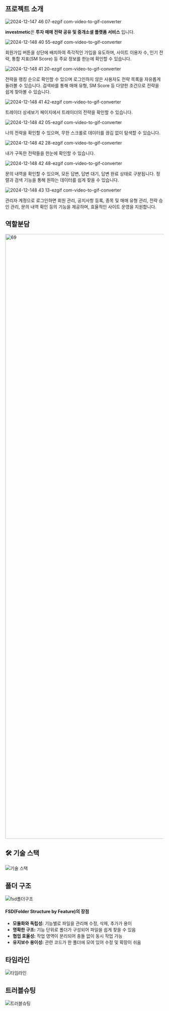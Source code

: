 ## 프로젝트 소개

![2024-12-147 46 07-ezgif com-video-to-gif-converter](https://github.com/user-attachments/assets/2c6616f6-c36a-453e-abbd-41ed97064211)

**investmetic**은 **투자 매매 전략 공유 및
중개소셜 플랫폼 서비스** 입니다.

![2024-12-148 40 55-ezgif com-video-to-gif-converter](https://github.com/user-attachments/assets/3fa3ecc3-90da-405a-984e-bd92f5c6d878)

회원가입 버튼을 상단에 배치하여 즉각적인 가입을 유도하며, 사이트 이용자 수, 인기 전략, 통합 지표(SM Score) 등 주요 정보를 한눈에 확인할 수 있습니다.

![2024-12-148 41 20-ezgif com-video-to-gif-converter](https://github.com/user-attachments/assets/2b07bbb5-8bac-42b8-855a-954ede75d697)

전략을 랭킹 순으로 확인할 수 있으며 로그인하지 않은 사용자도 전략 목록을 자유롭게 둘러볼 수 있습니다. 검색바를 통해 매매 유형, SM Score 등 다양한 조건으로 전략을 쉽게 찾아볼 수 있습니다.

![2024-12-148 41 42-ezgif com-video-to-gif-converter](https://github.com/user-attachments/assets/9355e74c-adcf-42a1-94d5-2a429758c7c1)

트레이더 상세보기 페이지에서 트레이더의 전략을 확인할 수 있습니다.

![2024-12-148 42 05-ezgif com-video-to-gif-converter](https://github.com/user-attachments/assets/76f83497-ad3d-419b-8d9f-9789b1edacf5)

나의 전략을 확인할 수 있으며, 무한 스크롤로 데이터를 끊김 없이 탐색할 수 있습니다.

![2024-12-148 42 28-ezgif com-video-to-gif-converter](https://github.com/user-attachments/assets/488d2806-37df-4902-9f03-77a332935911)

내가 구독한 전략들을 한눈에 확인할 수 있습니다.

![2024-12-148 42 48-ezgif com-video-to-gif-converter](https://github.com/user-attachments/assets/625ac057-0bae-4c65-b294-2b117d6364a4)

문의 내역을 확인할 수 있으며, 모든 답변, 답변 대기, 답변 완료 상태로 구분됩니다. 정렬과 검색 기능을 통해 원하는 데이터를 쉽게 찾을 수 있습니다.

![2024-12-148 43 13-ezgif com-video-to-gif-converter](https://github.com/user-attachments/assets/68aad565-dc14-4028-ba78-b08686159ed2)

관리자 계정으로 로그인하면 회원 관리, 공지사항 등록, 종목 및 매매 유형 관리, 전략 승인 관리, 문의 내역 확인 등의 기능을 제공하며, 효율적인 사이트 운영을 지원합니다.

## 역할분담

<img width="1920" alt="69" src="https://github.com/user-attachments/assets/07bb776c-f6fb-4f2d-8383-584203aa77ff" />

## 🛠 기술 스택

![기술 스택](https://github.com/user-attachments/assets/9e59205a-71c2-4e13-b19b-701b1c465334)

## 폴더 구조

![fsd폴더구조](https://github.com/user-attachments/assets/4afd073c-b1e2-469f-9c49-cab5cffd74a4)

#### FSD(Folder Structure by Feature)의 장점

- **모듈화와 독립성:** 기능별로 파일을 관리해 수정, 삭제, 추가가 용이
- **명확한 구조:** 기능 단위로 폴더가 구성되어 파일을 쉽게 찾을 수 있음
- **협업 효율성:** 작업 영역이 분리되어 충돌 없이 동시 작업 가능
- **유지보수 용이성:** 관련 코드가 한 폴더에 모여 있어 수정 및 확장이 쉬움

## 타임라인

![타임라인](https://github.com/user-attachments/assets/ff6909a0-f2b5-45f6-8247-05309e1f3ab2)

## 트러블슈팅

![트러블슈팅](https://github.com/user-attachments/assets/1403b945-cba6-425d-965d-f65834186f66)
